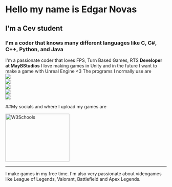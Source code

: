 # Hello my name is Edgar Novas

## I'm a Cev student
### I'm a coder that knows many different languages like C, C#, C++, Python, and Java
I'm a passionate coder that loves FPS, Turn Based Games, RTS **Developer at MayBStudios**
I love making games in Unity and in the future I want to make a game with Unreal Engine <3
The programs I normally use are 
<br>
<img src = "https://img.shields.io/badge/Unity-%20-red">
<br>
<img src = "https://img.shields.io/badge/Unreal-%20-purple">
<br/>
<img src = "https://img.shields.io/badge/Maya-%20-green">
<br/>
<img src = "https://img.shields.io/badge/Photoshop-%20-blue">
<br/>
<img src = "https://img.shields.io/badge/Premiere-%20-white">
<br/>

##My socials and where I upload my games are

<a href= "https://edgarnovas.itch.io/"><img border="0" alt="W3Schools" src="https://img.itch.zone/aW1nLzk4MTUxMjEucG5n/315x250%23c/uNmwrd.png" width="200" height="150"/> </a>

<hr> </hr>
I make games in my free time.
I'm also very passionate about videogames like League of Legends, Valorant, Battlefield and Apex Legends.

